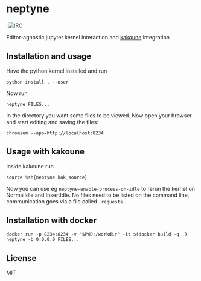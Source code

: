 # neptyne
​
[![IRC][IRC Badge]][IRC]

Editor-agnostic jupyter kernel interaction and [kakoune](http://kakoune.org) integration

## Installation and usage

Have the python kernel installed and run

```
python install . --user
```

Now run

```
neptyne FILES...
```

In the directory you want some files to be viewed. Now open your browser and start editing and saving the files:

```
chromium --app=http://localhost:8234
```

## Usage with kakoune

Inside kakoune run

```
source %sh{neptyne kak_source}
```

Now you can use eg `neptyne-enable-process-on-idle` to rerun the kernel on NormalIdle and InsertIdle.
No files need to be listed on the command line, communication goes via a file called `.requests`.

## Installation with docker

```
docker run -p 8234:8234 -v "$PWD:/workdir" -it $(docker build -q .) neptyne -b 0.0.0.0 FILES...
```

## License

MIT

[IRC]: https://webchat.freenode.net?channels=kakoune
[IRC Badge]: https://img.shields.io/badge/IRC-%23kakoune-blue.svg
